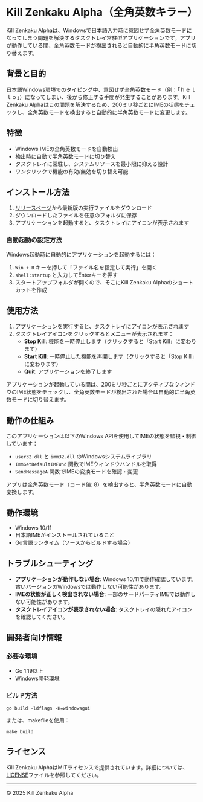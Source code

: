 # Kill Zenkaku Alpha（全角英数キラー）

Kill Zenkaku Alphaは、Windowsで日本語入力時に意図せず全角英数モードになってしまう問題を解決するタスクトレイ常駐型アプリケーションです。アプリが動作している間、全角英数モードが検出されると自動的に半角英数モードに切り替えます。

## 背景と目的

日本語Windows環境でのタイピング中、意図せず全角英数モード（例：「ｈｅｌｌｏ」）になってしまい、後から修正する手間が発生することがあります。Kill Zenkaku Alphaはこの問題を解決するため、200ミリ秒ごとにIMEの状態をチェックし、全角英数モードを検出すると自動的に半角英数モードに変更します。

## 特徴

- Windows IMEの全角英数モードを自動検出
- 検出時に自動で半角英数モードに切り替え
- タスクトレイに常駐し、システムリソースを最小限に抑える設計
- ワンクリックで機能の有効/無効を切り替え可能

## インストール方法

1. [リリースページ](https://github.com/your-username/Kill-Zenkaku-Alpha/releases)から最新版の実行ファイルをダウンロード
2. ダウンロードしたファイルを任意のフォルダに保存
3. アプリケーションを起動すると、タスクトレイにアイコンが表示されます

### 自動起動の設定方法

Windows起動時に自動的にアプリケーションを起動するには：

1. `Win + R` キーを押して「ファイル名を指定して実行」を開く
2. `shell:startup` と入力してEnterキーを押す
3. スタートアップフォルダが開くので、そこにKill Zenkaku Alphaのショートカットを作成

## 使用方法

1. アプリケーションを実行すると、タスクトレイにアイコンが表示されます
2. タスクトレイアイコンをクリックするとメニューが表示されます：
   - **Stop Kill**: 機能を一時停止します（クリックすると「Start Kill」に変わります）
   - **Start Kill**: 一時停止した機能を再開します（クリックすると「Stop Kill」に変わります）
   - **Quit**: アプリケーションを終了します

アプリケーションが起動している間は、200ミリ秒ごとにアクティブなウィンドウのIME状態をチェックし、全角英数モードが検出された場合は自動的に半角英数モードに切り替えます。

## 動作の仕組み

このアプリケーションは以下のWindows APIを使用してIMEの状態を監視・制御しています：

- `user32.dll` と `imm32.dll` のWindowsシステムライブラリ
- `ImmGetDefaultIMEWnd` 関数でIMEウィンドウハンドルを取得
- `SendMessageA` 関数でIMEの変換モードを確認・変更

アプリは全角英数モード（コード値: 8）を検出すると、半角英数モードに自動変換します。

## 動作環境

- Windows 10/11
- 日本語IMEがインストールされていること
- Go言語ランタイム（ソースからビルドする場合）

## トラブルシューティング

- **アプリケーションが動作しない場合**: Windows 10/11で動作確認しています。古いバージョンのWindowsでは動作しない可能性があります。
- **IMEの状態が正しく検出されない場合**: 一部のサードパーティIMEでは動作しない可能性があります。
- **タスクトレイアイコンが表示されない場合**: タスクトレイの隠れたアイコンを確認してください。

## 開発者向け情報

### 必要な環境

- Go 1.19以上
- Windows開発環境

### ビルド方法

```
go build -ldflags -H=windowsgui
```

または、makefileを使用：

```
make build
```

## ライセンス

Kill Zenkaku AlphaはMITライセンスで提供されています。詳細については、[LICENSE](LICENSE.md)ファイルを参照してください。

---

© 2025 Kill Zenkaku Alpha
